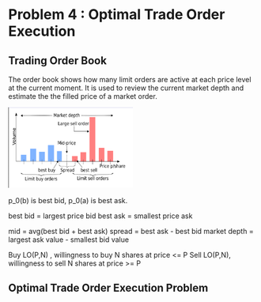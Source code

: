 # Problem 4 : Optimal Trade Order Execution

## Trading Order Book
The order book shows how many limit orders are active at each price level at the current moment. It is used to review the current market depth and estimate the the filled price of a market order.

<img src = 'assets/OB.png' style='width:50%;'></img>

p_0(b) is best bid, p_0(a) is best ask.

best bid = largest price bid
best ask = smallest price ask

mid  = avg(best bid + best ask)
spread = best ask - best bid
market depth = largest ask value - smallest bid value

Buy LO(P,N) , willingness to buy N shares at price <= P
Sell LO(P,N), willingness to sell N shares at price >= P

## Optimal Trade Order Execution Problem

